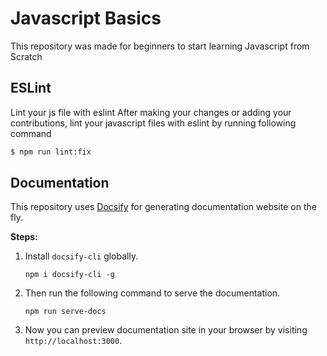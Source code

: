 # Javascript Basics

This repository was made for beginners to start learning Javascript from Scratch

## ESLint

Lint your js file with eslint	After making your changes or adding your contributions, lint your javascript files with eslint by running following command


```sh	
$ npm run lint:fix
```

## Documentation

This repository uses [Docsify](https://docsify.js.org) for generating documentation website on the fly.

**Steps:**
1. Install `docsify-cli` globally.
   ```
   npm i docsify-cli -g
   ```
2. Then run the following command to serve the documentation.
   ```
   npm run serve-docs
   ```
3. Now you can preview documentation site in your browser by visiting `http://localhost:3000`.
